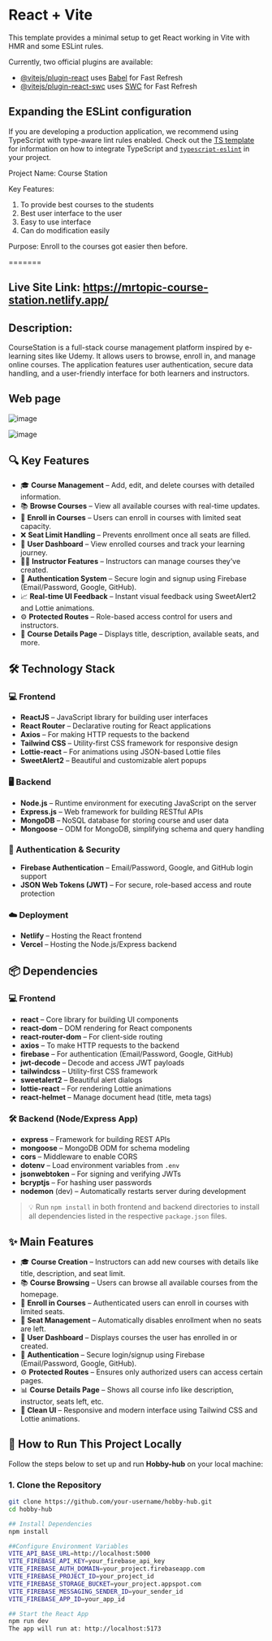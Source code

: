 # React + Vite

This template provides a minimal setup to get React working in Vite with HMR and some ESLint rules.

Currently, two official plugins are available:

- [@vitejs/plugin-react](https://github.com/vitejs/vite-plugin-react/blob/main/packages/plugin-react) uses [Babel](https://babeljs.io/) for Fast Refresh
- [@vitejs/plugin-react-swc](https://github.com/vitejs/vite-plugin-react/blob/main/packages/plugin-react-swc) uses [SWC](https://swc.rs/) for Fast Refresh

## Expanding the ESLint configuration

If you are developing a production application, we recommend using TypeScript with type-aware lint rules enabled. Check out the [TS template](https://github.com/vitejs/vite/tree/main/packages/create-vite/template-react-ts) for information on how to integrate TypeScript and [`typescript-eslint`](https://typescript-eslint.io) in your project.

Project Name: Course Station

Key Features:
1. To provide best courses to the students
2. Best user interface to the user
3. Easy to use interface
4. Can do modification easily

Purpose: Enroll to the courses got easier then before.

=======
## Live Site Link: https://mrtopic-course-station.netlify.app/

## Description:
CourseStation is a full-stack course management platform inspired by e-learning sites like Udemy. It allows users to browse, enroll in, and manage online courses. The application features user authentication, secure data handling, and a user-friendly interface for both learners and instructors.

## Web page

![image](https://github.com/user-attachments/assets/f62a2386-8083-4bf6-aa7c-402e33a064fd)

![image](https://github.com/user-attachments/assets/2e592140-12b7-4b17-ab74-297d80c82b2b)



## 🔍 Key Features

- 🎓 **Course Management** – Add, edit, and delete courses with detailed information.
- 📚 **Browse Courses** – View all available courses with real-time updates.
- 📝 **Enroll in Courses** – Users can enroll in courses with limited seat capacity.
- ❌ **Seat Limit Handling** – Prevents enrollment once all seats are filled.
- 👤 **User Dashboard** – View enrolled courses and track your learning journey.
- 👨‍🏫 **Instructor Features** – Instructors can manage courses they’ve created.
- 🔐 **Authentication System** – Secure login and signup using Firebase (Email/Password, Google, GitHub).
- 📈 **Real-time UI Feedback** – Instant visual feedback using SweetAlert2 and Lottie animations.
- ⚙️ **Protected Routes** – Role-based access control for users and instructors.
- 💬 **Course Details Page** – Displays title, description, available seats, and more.

## 🛠️ Technology Stack

### 💻 Frontend
- **ReactJS** – JavaScript library for building user interfaces
- **React Router** – Declarative routing for React applications
- **Axios** – For making HTTP requests to the backend
- **Tailwind CSS** – Utility-first CSS framework for responsive design
- **Lottie-react** – For animations using JSON-based Lottie files
- **SweetAlert2** – Beautiful and customizable alert popups

### 🖥️ Backend
- **Node.js** – Runtime environment for executing JavaScript on the server
- **Express.js** – Web framework for building RESTful APIs
- **MongoDB** – NoSQL database for storing course and user data
- **Mongoose** – ODM for MongoDB, simplifying schema and query handling

### 🔐 Authentication & Security
- **Firebase Authentication** – Email/Password, Google, and GitHub login support
- **JSON Web Tokens (JWT)** – For secure, role-based access and route protection

### ☁️ Deployment
- **Netlify** – Hosting the React frontend
- **Vercel** – Hosting the Node.js/Express backend


## 📦 Dependencies

### 💻 Frontend
- **react** – Core library for building UI components
- **react-dom** – DOM rendering for React components
- **react-router-dom** – For client-side routing
- **axios** – To make HTTP requests to the backend
- **firebase** – For authentication (Email/Password, Google, GitHub)
- **jwt-decode** – Decode and access JWT payloads
- **tailwindcss** – Utility-first CSS framework
- **sweetalert2** – Beautiful alert dialogs
- **lottie-react** – For rendering Lottie animations
- **react-helmet** – Manage document head (title, meta tags)

### 🛠️ Backend (Node/Express App)
- **express** – Framework for building REST APIs
- **mongoose** – MongoDB ODM for schema modeling
- **cors** – Middleware to enable CORS
- **dotenv** – Load environment variables from `.env`
- **jsonwebtoken** – For signing and verifying JWTs
- **bcryptjs** – For hashing user passwords
- **nodemon** (dev) – Automatically restarts server during development

> 💡 Run `npm install` in both frontend and backend directories to install all dependencies listed in the respective `package.json` files.


## ✨ Main Features

- 🎓 **Course Creation** – Instructors can add new courses with details like title, description, and seat limit.
- 📚 **Course Browsing** – Users can browse all available courses from the homepage.
- 📝 **Enroll in Courses** – Authenticated users can enroll in courses with limited seats.
- 🚫 **Seat Management** – Automatically disables enrollment when no seats are left.
- 👤 **User Dashboard** – Displays courses the user has enrolled in or created.
- 🔐 **Authentication** – Secure login/signup using Firebase (Email/Password, Google, GitHub).
- ⚙️ **Protected Routes** – Ensures only authorized users can access certain pages.
- 📊 **Course Details Page** – Shows all course info like description, instructor, seats left, etc.
- 🧼 **Clean UI** – Responsive and modern interface using Tailwind CSS and Lottie animations.

## 🚀 How to Run This Project Locally

Follow the steps below to set up and run **Hobby-hub** on your local machine:

### 1. Clone the Repository

```bash
git clone https://github.com/your-username/hobby-hub.git
cd hobby-hub

## Install Dependencies
npm install

##Configure Environment Variables
VITE_API_BASE_URL=http://localhost:5000
VITE_FIREBASE_API_KEY=your_firebase_api_key
VITE_FIREBASE_AUTH_DOMAIN=your_project.firebaseapp.com
VITE_FIREBASE_PROJECT_ID=your_project_id
VITE_FIREBASE_STORAGE_BUCKET=your_project.appspot.com
VITE_FIREBASE_MESSAGING_SENDER_ID=your_sender_id
VITE_FIREBASE_APP_ID=your_app_id

## Start the React App
npm run dev
The app will run at: http://localhost:5173
